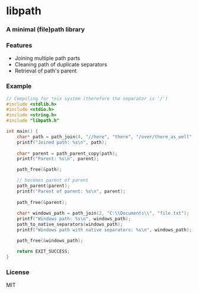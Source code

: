 # libpath

### A minimal (file)path library

### Features

- Joining multiple path parts
- Cleaning path of duplicate separators
- Retrieval of path's parent


### Example
```c
// Compiling for *nix system (therefore the separator is '/')
#include <stdlib.h>
#include <stdio.h>
#include <string.h>
#include "libpath.h"

int main() {
    char* path = path_join(4, "//here", "there", "/over/there_as_well", "file.txt");
    printf("Joined path: %s\n", path);
    
    char* parent = path_parent_copy(path);
    printf("Parent: %s\n", parent);

    path_free(&path);

    // becomes parent of parent
    path_parent(parent);
    printf("Parent of parent: %s\n", parent);
    
    path_free(&parent);
    
    char* windows_path = path_join(2, "C:\\Documents\\", "file.txt");
    printf("Windows path: %s\n", windows_path);
    path_to_native_separators(windows_path);
    printf("Windows path with native separators: %s\n", windows_path);

    path_free(&windows_path);

    return EXIT_SUCCESS;
}
```

### License

MIT